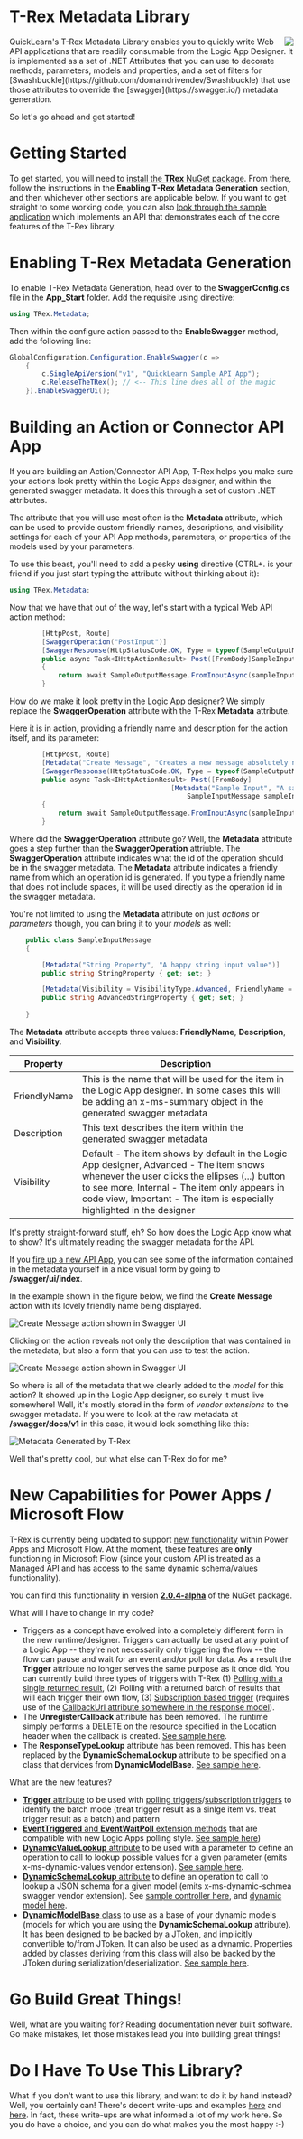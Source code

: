 # T-Rex Metadata Library
<img src="https://raw.githubusercontent.com/nihaue/TRex/master/Docs/Images/PackageIcon.png" align="right" />
QuickLearn's T-Rex Metadata Library enables you to quickly write Web API applications that are readily consumable from the Logic App Designer. It is implemented as a set of .NET Attributes that you can use to decorate methods, parameters, models and properties, and a set of filters for [Swashbuckle](https://github.com/domaindrivendev/Swashbuckle) that use those attributes to override the [swagger](https://swagger.io/) metadata generation.

So let's go ahead and get started!

# Getting Started
To get started, you will need to [install the **TRex** NuGet package](https://www.nuget.org/packages/TRex/).
From there, follow the instructions in the **Enabling T-Rex Metadata Generation** section, and
then whichever other sections are applicable below. If you want to get straight to some working
code, you can also [look through the sample application](https://github.com/nihaue/TRex/tree/master/Source/QuickLearn.SampleApi)
which implements an API that demonstrates each of the core features of the T-Rex library.

# Enabling T-Rex Metadata Generation
To enable T-Rex Metadata Generation, head over to the **SwaggerConfig.cs** file in the
**App_Start** folder. Add the requisite using directive:
```csharp
using TRex.Metadata;
```

Then within the configure action passed to the **EnableSwagger** method, add the following line:
```csharp
GlobalConfiguration.Configuration.EnableSwagger(c =>
	{
	    c.SingleApiVersion("v1", "QuickLearn Sample API App");
	    c.ReleaseTheTRex(); // <-- This line does all of the magic
	}).EnableSwaggerUi();
```

# Building an Action or Connector API App
If you are building an Action/Connector API App, T-Rex helps you make sure your actions
look pretty within the Logic Apps designer, and within the generated swagger metadata. It does
this through a set of custom .NET attributes.

The attribute that you will use most often is the **Metadata** attribute, which can be used to
provide custom friendly names, descriptions, and visibility settings for each of your API App
methods, parameters, or properties of the models used by your parameters.

To use this beast, you'll need to add a pesky **using** directive (CTRL+. is your friend if
you just start typing the attribute without thinking about it):
```csharp
using TRex.Metadata;
```

Now that we have that out of the way, let's start with a typical Web API action method:

```csharp
        [HttpPost, Route]
		[SwaggerOperation("PostInput")]
		[SwaggerResponse(HttpStatusCode.OK, Type = typeof(SampleOutputMessage))]
        public async Task<IHttpActionResult> Post([FromBody]SampleInputMessage sampleInput)
        {
            return await SampleOutputMessage.FromInputAsync(sampleInput);
        }
```

How do we make it look pretty in the Logic App designer? We simply replace the **SwaggerOperation** attribute
with the T-Rex **Metadata** attribute.

Here it is in action, providing a friendly name and description for the action itself, and its parameter:

```csharp
        [HttpPost, Route]
		[Metadata("Create Message", "Creates a new message absolutely nowhere")]
		[SwaggerResponse(HttpStatusCode.OK, Type = typeof(SampleOutputMessage))]
        public async Task<IHttpActionResult> Post([FromBody]
                                        [Metadata("Sample Input", "A sample input message")]
                                            SampleInputMessage sampleInput)
        {
            return await SampleOutputMessage.FromInputAsync(sampleInput);
        }
```

Where did the **SwaggerOperation** attribute go? Well, the **Metadata** attribute goes a step further
than the **SwaggerOperation** attriubte. The **SwaggerOperation** attribute indicates what the id of
the operation should be in the swagger metadata. The **Metadata** attribute indicates a friendly name
from which an operation id is generated. If you type a friendly name that does not include spaces, it will
be used directly as the operation id in the swagger metadata.

You're not limited to using the **Metadata** attribute on just *actions* or *parameters* though,
you can bring it to your *models* as well:

```csharp
    public class SampleInputMessage
    {

        [Metadata("String Property", "A happy string input value")]
        public string StringProperty { get; set; }

        [Metadata(Visibility = VisibilityType.Advanced, FriendlyName = "Advanced String Property")]
        public string AdvancedStringProperty { get; set; }
       
    }
```

The **Metadata** attribute accepts three values: **FriendlyName**, **Description**, and **Visibility**.

| Property        | Description   
| ------------- | ------------- | 
| FriendlyName | This is the name that will be used for the item in the Logic App designer. In some cases this will be adding an x-ms-summary object in the generated swagger metadata |
| Description | This text describes the item within the generated swagger metadata |
| Visibility | Default - The item shows by default in the Logic App designer, Advanced - The item shows whenever the user clicks the ellipses (...) button to see more, Internal - The item only appears in code view, Important - The item is especially highlighted in the designer |

It's pretty straight-forward stuff, eh? So how does the Logic App know what to show? It's ultimately reading the swagger metadata for the API. 

If you [fire up a new API App](https://azure.microsoft.com/en-us/documentation/articles/app-service-logic-custom-hosted-api/), you can see some of the information contained in the metadata yourself in a nice visual form by going to **/swagger/ui/index**.

In the example shown in the figure below, we find the **Create Message** action with its lovely friendly name being displayed.

![Create Message action shown in Swagger UI](https://raw.githubusercontent.com/nihaue/TRex/master/Docs/Images/CreateMessageSwagger1.png "Create Message action shown in Swagger UI")

Clicking on the action reveals not only the description that was contained in the metadata, but also a form that you can use to test the action.

![Create Message action shown in Swagger UI](https://raw.githubusercontent.com/nihaue/TRex/master/Docs/Images/CreateMessageSwagger2.png "Create Message action shown in Swagger UI")

So where is all of the metadata that we clearly added to the _model_ for this action? It showed up in the Logic App designer, so surely it must live somewhere! Well, it's mostly stored in the form of _vendor extensions_ to the swagger metadata. If you were to look at the raw metadata at **/swagger/docs/v1** in this case, it would look something like this:

![Metadata Generated by T-Rex](https://raw.githubusercontent.com/nihaue/TRex/master/Docs/Images/GeneratedByTRex.png "Metadata Generated by T-Rex")

Well that's pretty cool, but what else can T-Rex do for me?

# New Capabilities for Power Apps / Microsoft Flow 

T-Rex is currently being updated to support [new functionality](https://powerapps.microsoft.com/en-us/tutorials/customapi-how-to-swagger/) within Power Apps and Microsoft Flow. At the moment, these features are **only** functioning in Microsoft Flow (since your custom API is treated as a Managed API and has access to the same dynamic schema/values functionality).

You can find this functionality in version **[2.0.4-alpha](http://www.nuget.org/packages/TRex/2.0.4-alpha)** of the NuGet package.

What will I have to change in my code?
- Triggers as a concept have evolved into a completely different form in the new runtime/designer. Triggers can actually be used at any point of a Logic App -- they're not necessarily only triggering the flow -- the flow can pause and wait for an event and/or poll for data. As a result the **Trigger** attribute no longer serves the same purpose as it once did. You can currently build three types of triggers with T-Rex (1) [Polling with a single returned result](https://github.com/nihaue/TRex/blob/master/Source/QuickLearn.SampleApi/Controllers/PollingTriggerController.cs), (2) Polling with a returned batch of results that will each trigger their own flow, (3) [Subscription based trigger](https://github.com/nihaue/TRex/blob/master/Source/QuickLearn.SampleApi/Controllers/PushTriggerController.cs) (requires use of the [CallbackUrl attribute somewhere in the response model](https://github.com/nihaue/TRex/blob/master/Source/QuickLearn.SampleApi/Models/PushTrigger/PriceAlertConfig.cs)).
- The **UnregisterCallback** attribute has been removed. The runtime simply performs a DELETE on the resource specified in the Location header when the callback is created. [See sample here](https://github.com/nihaue/TRex/blob/master/Source/QuickLearn.SampleApi/Controllers/PushTriggerController.cs).
- The **ResponseTypeLookup** attribute has been removed. This has been replaced by the **DynamicSchemaLookup** attribute to be specified on a class that dervices from **DynamicModelBase**. [See sample here](https://github.com/nihaue/TRex/blob/master/Source/QuickLearn.SampleApi/Models/DynamicSchemas/ContactInfo.cs).

What are the new features?
- [**Trigger** attribute](https://github.com/nihaue/TRex/blob/master/Source/TRex.Metadata.Attributes/Attributes/TriggerAttribute.cs) to be used with [polling triggers](https://github.com/nihaue/TRex/blob/master/Source/QuickLearn.SampleApi/Controllers/PollingTriggerController.cs)/[subscription triggers](https://github.com/nihaue/TRex/blob/master/Source/QuickLearn.SampleApi/Controllers/PushTriggerController.cs) to identify the batch mode (treat trigger result as a sinlge item vs. treat trigger result as a batch) and pattern
- [**EventTriggered** and **EventWaitPoll** extension methods](https://github.com/nihaue/TRex/blob/master/Source/TRex.Metadata/Extensions/PollingTriggerExtensions.cs) that are compatible with new Logic Apps polling style. [See sample here](https://github.com/nihaue/TRex/blob/master/Source/QuickLearn.SampleApi/Controllers/PollingTriggerController.cs))
- [**DynamicValueLookup** attribute](https://github.com/nihaue/TRex/blob/master/Source/TRex.Metadata.Attributes/Attributes/DynamicValueLookupAttribute.cs) to be used with a parameter to define an operation to call to lookup possible values for a given parameter (emits x-ms-dynamic-values vendor extension). [See sample here](https://github.com/nihaue/TRex/blob/master/Source/QuickLearn.SampleApi/Controllers/DynamicValuesController.cs). 
- [**DynamicSchemaLookup** attribute](https://github.com/nihaue/TRex/blob/master/Source/TRex.Metadata.Attributes/Attributes/DynamicSchemaLookupAttribute.cs) to define an operation to call to lookup a JSON schema for a given model (emits x-ms-dynamic-schmea swagger vendor extension). See [sample controller here](https://github.com/nihaue/TRex/blob/master/Source/QuickLearn.SampleApi/Controllers/DynamicSchemasController.cs), and [dynamic model here](https://github.com/nihaue/TRex/blob/master/Source/QuickLearn.SampleApi/Models/DynamicSchemas/ContactInfo.cs).
- [**DynamicModelBase** class](https://github.com/nihaue/TRex/blob/master/Source/TRex.Metadata/Models/DynamicModelBase.cs) to use as a base of your dynamic models (models for which you are using the **DynamicSchemaLookup** attribute). It has been designed to be backed by a JToken, and implicitly convertible to/from JToken. It can also be used as a dynamic. Properties added by classes deriving from this class will also be backed by the JToken during serialization/deserialization. [See sample here](https://github.com/nihaue/TRex/blob/master/Source/QuickLearn.SampleApi/Models/DynamicSchemas/ContactInfo.cs).
    
# Go Build Great Things!
Well, what are you waiting for? Reading documentation never built software. Go make mistakes, let those mistakes lead you into building great things!

# Do I Have To Use This Library?
What if you don't want to use this library, and want to do it by hand instead? Well, you certainly can! There's decent write-ups and examples [here](http://azure.microsoft.com/en-us/documentation/articles/app-service-api-dotnet-triggers/) and [here](https://code.msdn.microsoft.com/vstudio/Connector-API-App-Sample-66013c3b#content). In fact, these write-ups are what informed a lot of my work here. So you do have a choice, and you can do what makes you the most happy :-)
